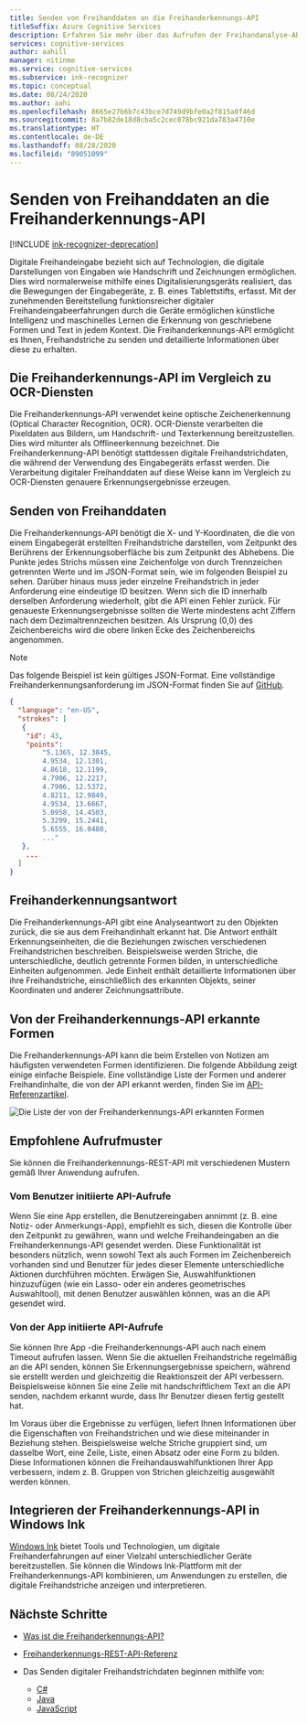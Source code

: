 ```yaml
---
title: Senden von Freihanddaten an die Freihanderkennungs-API
titleSuffix: Azure Cognitive Services
description: Erfahren Sie mehr über das Aufrufen der Freihandanalyse-API für unterschiedliche Anwendungen.
services: cognitive-services
author: aahill
manager: nitinme
ms.service: cognitive-services
ms.subservice: ink-recognizer
ms.topic: conceptual
ms.date: 08/24/2020
ms.author: aahi
ms.openlocfilehash: 8665e27b6b7c43bce7d749d9bfe0a2f815a0f46d
ms.sourcegitcommit: 8a7b82de18d8cba5c2cec078bc921da783a4710e
ms.translationtype: HT
ms.contentlocale: de-DE
ms.lasthandoff: 08/28/2020
ms.locfileid: "89051099"
---
```

# <a name="send-ink-data-to-the-ink-recognizer-api"></a>Senden von Freihanddaten an die Freihanderkennungs-API 

[!INCLUDE [ink-recognizer-deprecation](../includes/deprecation-note.md)]

Digitale Freihandeingabe bezieht sich auf Technologien, die digitale Darstellungen von Eingaben wie Handschrift und Zeichnungen ermöglichen. Dies wird normalerweise mithilfe eines Digitalisierungsgeräts realisiert, das die Bewegungen der Eingabegeräte, z. B. eines Tablettstifts, erfasst. Mit der zunehmenden Bereitstellung funktionsreicher digitaler Freihandeingabeerfahrungen durch die Geräte ermöglichen künstliche Intelligenz und maschinelles Lernen die Erkennung von geschriebene Formen und Text in jedem Kontext. Die Freihanderkennungs-API ermöglicht es Ihnen, Freihandstriche zu senden und detaillierte Informationen über diese zu erhalten. 

## <a name="the-ink-recognizer-api-vs-ocr-services"></a>Die Freihanderkennungs-API im Vergleich zu OCR-Diensten

Die Freihanderkennungs-API verwendet keine optische Zeichenerkennung (Optical Character Recognition, OCR). OCR-Dienste verarbeiten die Pixeldaten aus Bildern, um Handschrift- und Texterkennung bereitzustellen. Dies wird mitunter als Offlineerkennung bezeichnet. Die Freihanderkennung-API benötigt stattdessen digitale Freihandstrichdaten, die während der Verwendung des Eingabegeräts erfasst werden. Die Verarbeitung digitaler Freihanddaten auf diese Weise kann im Vergleich zu OCR-Diensten genauere Erkennungsergebnisse erzeugen. 

## <a name="sending-ink-data"></a>Senden von Freihanddaten

Die Freihanderkennungs-API benötigt die X- und Y-Koordinaten, die die von einem Eingabegerät erstellten Freihandstriche darstellen, vom Zeitpunkt des Berührens der Erkennungsoberfläche bis zum Zeitpunkt des Abhebens. Die Punkte jedes Strichs müssen eine Zeichenfolge von durch Trennzeichen getrennten Werte und im JSON-Format sein, wie im folgenden Beispiel zu sehen. Darüber hinaus muss jeder einzelne Freihandstrich in jeder Anforderung eine eindeutige ID besitzen. Wenn sich die ID innerhalb derselben Anforderung wiederholt, gibt die API einen Fehler zurück. Für genaueste Erkennungsergebnisse sollten die Werte mindestens acht Ziffern nach dem Dezimaltrennzeichen besitzen. Als Ursprung (0,0) des Zeichenbereichs wird die obere linken Ecke des Zeichenbereichs angenommen.

> [!NOTE]
> Das folgende Beispiel ist kein gültiges JSON-Format. Eine vollständige Freihanderkennungsanforderung im JSON-Format finden Sie auf [GitHub](https://go.microsoft.com/fwlink/?linkid=2089909).
 
```json
{
  "language": "en-US",
  "strokes": [
   {
    "id": 43,
    "points": 
        "5.1365, 12.3845,
        4.9534, 12.1301,
        4.8618, 12.1199,
        4.7906, 12.2217,
        4.7906, 12.5372,
        4.8211, 12.9849,
        4.9534, 13.6667,
        5.0958, 14.4503,
        5.3299, 15.2441,
        5.6555, 16.0480,
        ..."
   },
    ...
  ]
}
```

## <a name="ink-recognizer-response"></a>Freihanderkennungsantwort

Die Freihanderkennungs-API gibt eine Analyseantwort zu den Objekten zurück, die sie aus dem Freihandinhalt erkannt hat. Die Antwort enthält Erkennungseinheiten, die die Beziehungen zwischen verschiedenen Freihandstrichen beschreiben. Beispielsweise werden Striche, die unterschiedliche, deutlich getrennte Formen bilden, in unterschiedliche Einheiten aufgenommen. Jede Einheit enthält detaillierte Informationen über ihre Freihandstriche, einschließlich des erkannten Objekts, seiner Koordinaten und anderer Zeichnungsattribute.

## <a name="shapes-recognized-by-the-ink-recognizer-api"></a>Von der Freihanderkennungs-API erkannte Formen

Die Freihanderkennungs-API kann die beim Erstellen von Notizen am häufigsten verwendeten Formen identifizieren. Die folgende Abbildung zeigt einige einfache Beispiele. Eine vollständige Liste der Formen und anderer Freihandinhalte, die von der API erkannt werden, finden Sie im [API-Referenzartikel](https://go.microsoft.com/fwlink/?linkid=2089907). 

![Die Liste der von der Freihanderkennungs-API erkannten Formen](../media/shapes.png)

## <a name="recommended-calling-patterns"></a>Empfohlene Aufrufmuster

Sie können die Freihanderkennungs-REST-API mit verschiedenen Mustern gemäß Ihrer Anwendung aufrufen. 

### <a name="user-initiated-api-calls"></a>Vom Benutzer initiierte API-Aufrufe

Wenn Sie eine App erstellen, die Benutzereingaben annimmt (z. B. eine Notiz- oder Anmerkungs-App), empfiehlt es sich, diesen die Kontrolle über den Zeitpunkt zu gewähren, wann und welche Freihandeingaben an die Freihanderkennungs-API gesendet werden. Diese Funktionalität ist besonders nützlich, wenn sowohl Text als auch Formen im Zeichenbereich vorhanden sind und Benutzer für jedes dieser Elemente unterschiedliche Aktionen durchführen möchten. Erwägen Sie, Auswahlfunktionen hinzuzufügen (wie ein Lasso- oder ein anderes geometrisches Auswahltool), mit denen Benutzer auswählen können, was an die API gesendet wird.  

### <a name="app-initiated-api-calls"></a>Von der App initiierte API-Aufrufe

Sie können Ihre App -die Freihanderkennungs-API auch nach einem Timeout aufrufen lassen. Wenn Sie die aktuellen Freihandstriche regelmäßig an die API senden, können Sie Erkennungsergebnisse speichern, während sie erstellt werden und gleichzeitig die Reaktionszeit der API verbessern. Beispielsweise können Sie eine Zeile mit handschriftlichem Text an die API senden, nachdem erkannt wurde, dass Ihr Benutzer diesen fertig gestellt hat. 

Im Voraus über die Ergebnisse zu verfügen, liefert Ihnen Informationen über die Eigenschaften von Freihandstrichen und wie diese miteinander in Beziehung stehen. Beispielsweise welche Striche gruppiert sind, um dasselbe Wort, eine Zeile, Liste, einen Absatz oder eine Form zu bilden. Diese Informationen können die Freihandauswahlfunktionen Ihrer App verbessern, indem z. B. Gruppen von Strichen gleichzeitig ausgewählt werden können.

## <a name="integrate-the-ink-recognizer-api-with-windows-ink"></a>Integrieren der Freihanderkennungs-API in Windows Ink

[Windows Ink](https://docs.microsoft.com/windows/uwp/design/input/pen-and-stylus-interactions) bietet Tools und Technologien, um digitale Freihanderfahrungen auf einer Vielzahl unterschiedlicher Geräte bereitzustellen. Sie können die Windows Ink-Plattform mit der Freihanderkennungs-API kombinieren, um Anwendungen zu erstellen, die digitale Freihandstriche anzeigen und interpretieren.

## <a name="next-steps"></a>Nächste Schritte

* [Was ist die Freihanderkennungs-API?](../overview.md)
* [Freihanderkennungs-REST-API-Referenz](https://go.microsoft.com/fwlink/?linkid=2089907)

* Das Senden digitaler Freihandstrichdaten beginnen mithilfe von:
    * [C#](../quickstarts/csharp.md)
    * [Java](../quickstarts/java.md)
    * [JavaScript](../quickstarts/javascript.md)
